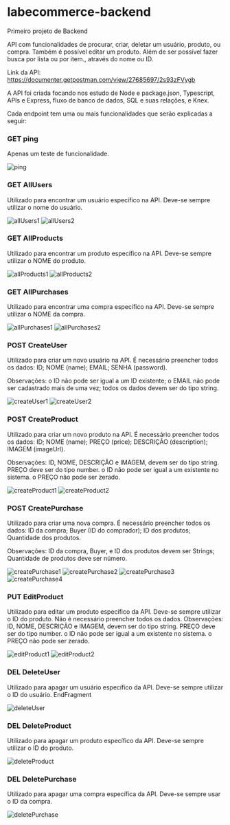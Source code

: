 # labecommerce-backend
Primeiro projeto de Backend

API com funcionalidades de procurar, criar, deletar um usuário, produto, ou compra. Também é possível editar um produto. Além de ser possível fazer busca por lista ou por item., através do nome ou ID.

Link da API:
https://documenter.getpostman.com/view/27685697/2s93zFVygb

A API foi criada focando nos estudo de Node e package.json, Typescript, APIs e Express, fluxo de banco de dados, SQL e suas relações, e Knex.

Cada endpoint tem uma ou mais funcionalidades que serão explicadas a seguir:

### GET ping ###

Apenas um teste de funcionalidade.

![ping](https://github.com/urianlinck/labecommerce-backend/assets/125294858/116097df-6a42-41ea-93a2-f54e628ccade)

### GET AllUsers ###

Utilizado para encontrar um usuário específico na API. Deve-se sempre utilizar o nome do usuário.

![allUsers1](https://github.com/urianlinck/labecommerce-backend/assets/125294858/ca8e76a0-2fd4-4545-91ff-f2231dc61686)
![allUsers2](https://github.com/urianlinck/labecommerce-backend/assets/125294858/290f82fa-cacb-401a-984f-36d21b67e983)

### GET AllProducts ###

Utilizado para encontrar um produto específico na API. Deve-se sempre utilizar o NOME do produto.

![allProducts1](https://github.com/urianlinck/labecommerce-backend/assets/125294858/441ec571-dc2d-4c42-a493-75125b754355)
![allProducts2](https://github.com/urianlinck/labecommerce-backend/assets/125294858/6f676edb-16ab-4244-9871-ab65d1218e47)

### GET AllPurchases ###

Utilizado para encontrar uma compra específico na API. Deve-se sempre utilizar o NOME da compra.

![allPurchases1](https://github.com/urianlinck/labecommerce-backend/assets/125294858/0d821f46-1801-4c6e-997d-0058573c4d98)
![allPurchases2](https://github.com/urianlinck/labecommerce-backend/assets/125294858/baf9d7c9-968e-4d29-a60a-b7713a622800)

### POST CreateUser ###

Utilizado para criar um novo usuário na API. É necessário preencher todos os dados:
ID;
NOME (name);
EMAIL;
SENHA (password).

Observações:
o ID não pode ser igual a um ID existente;
o EMAIL não pode ser cadastrado mais de uma vez;
todos os dados devem ser do tipo string.

![createUser1](https://github.com/urianlinck/labecommerce-backend/assets/125294858/910c1db2-c846-4610-8929-cdb75f19e272)
![createUser2](https://github.com/urianlinck/labecommerce-backend/assets/125294858/3402f742-1091-4065-a93c-e6f3ff328cf2)

### POST CreateProduct ###

Utilizado para criar um novo produto na API. É necessário preencher todos os dados:
ID;
NOME (name);
PREÇO (price);
DESCRIÇÃO (description);
IMAGEM (imageUrl).

Observações:
ID, NOME, DESCRIÇÃO e IMAGEM, devem ser do tipo string.
PREÇO deve ser do tipo number.
o ID não pode ser igual a um existente no sistema.
o PREÇO não pode ser zerado.

![createProduct1](https://github.com/urianlinck/labecommerce-backend/assets/125294858/5f511414-5727-41d3-a7ca-d28e24b1f219)
![createProduct2](https://github.com/urianlinck/labecommerce-backend/assets/125294858/98fa4104-c5be-4e29-930e-bb1f35311acf)

### POST CreatePurchase ###

Utilizado para criar uma nova compra. É necessário preencher todos os dados:
ID da compra;
Buyer (ID do comprador);
ID dos produtos;
Quantidade dos produtos.

Observações:
ID da compra, Buyer, e ID dos produtos devem ser Strings;
Quantidade de produtos deve ser número.

![createPurchase1](https://github.com/urianlinck/labecommerce-backend/assets/125294858/640a38b8-2c95-4d24-a5a1-c258e7f925c1)
![createPurchase2](https://github.com/urianlinck/labecommerce-backend/assets/125294858/44c31d01-8921-465f-8ed6-06241219f64a)
![createPurchase3](https://github.com/urianlinck/labecommerce-backend/assets/125294858/a2031013-6216-4975-8098-091f336dd611)
![createPurchase4](https://github.com/urianlinck/labecommerce-backend/assets/125294858/19054e55-fd9b-4764-842d-82f7e683d31e)


### PUT EditProduct ###

Utilizado para editar um produto específico da API. Deve-se sempre utilizar o ID do produto.
Não é necessário preencher todos os dados.
Observações:
ID, NOME, DESCRIÇÃO e IMAGEM, devem ser do tipo string.
PREÇO deve ser do tipo number.
o ID não pode ser igual a um existente no sistema.
o PREÇO não pode ser zerado.

![editProduct1](https://github.com/urianlinck/labecommerce-backend/assets/125294858/429fb48a-f0da-4dac-9fc7-3a93eb022766)
![editProduct2](https://github.com/urianlinck/labecommerce-backend/assets/125294858/a9cfc05a-73aa-4df3-a9f3-926b35e7d43c)

### DEL DeleteUser ###

Utilizado para apagar um usuário específico da API. Deve-se sempre utilizar o ID do usuário.
EndFragment

![deleteUser](https://github.com/urianlinck/labecommerce-backend/assets/125294858/5b8afc8f-00ac-4cb8-a2ee-23144a841368)


### DEL DeleteProduct ###

Utilizado para apagar um produto específico da API. Deve-se sempre utilizar o ID do produto.

![deleteProduct](https://github.com/urianlinck/labecommerce-backend/assets/125294858/4e9526e0-1bdd-47bb-940a-6ce3dbeaf9d7)


### DEL DeletePurchase ###

Utilizado para apagar uma compra específica da API. Deve-se sempre usar o ID da compra.

![deletePurchase](https://github.com/urianlinck/labecommerce-backend/assets/125294858/32c0bfeb-1317-4c7a-b0b5-28f4ea9a86f3)

